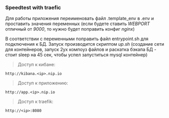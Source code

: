 ### Speedtest with traefic

Для работы приложения переименовать файл .template_env в .env и проставить значения переменных
(если будете ставить *WEBPORT* отличный от *9000*, то нужно будет поправить конфиг *nginx*)

В соответствии с переменными поправить файл entrypoint.sh для подключения к БД.
Запуск производится скриптом *up.sh* (создание сети для контейнеров, запуск 2ух компоуз файлов и раскатка бэкапа БД - стоит sleep на 45 сек, чтобы успел запуститься mysql контейнер)

> Доступ к кибане: 

```
http://kibana.<ip>.nip.io
```
> Доступ к приложению: 

```
http://app.<ip>.nip.io
```
> Доступ к traefik: 

```
http://<ip>:8080
```
